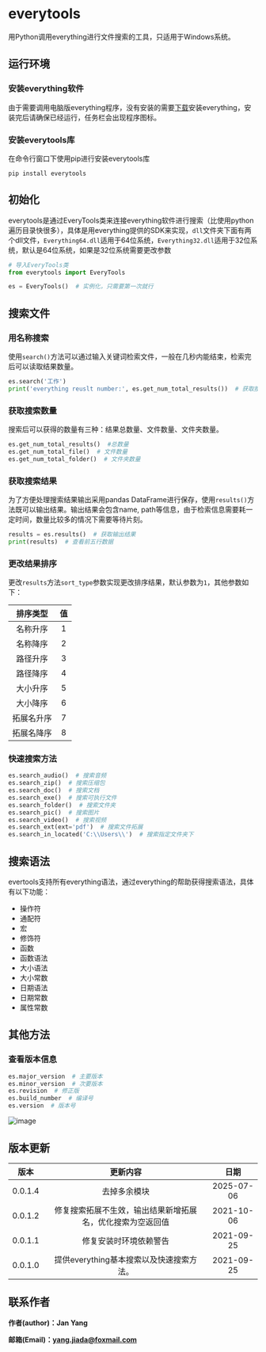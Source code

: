 # everytools
用Python调用everything进行文件搜索的工具，只适用于Windows系统。

## 运行环境

### 安装everything软件

由于需要调用电脑版everything程序，没有安装的需要[下载](https://www.voidtools.com/zh-cn/downloads/)安装everything，安装完后请确保已经运行，任务栏会出现程序图标。

### 安装everytools库

在命令行窗口下使用pip进行安装everytools库

```shell
pip install everytools
```



## 初始化

everytools是通过EveryTools类来连接everything软件进行搜索（比使用python遍历目录快很多），具体是用everything提供的SDK来实现，`dll`文件夹下面有两个dll文件，`Everything64.dll`适用于64位系统，`Everything32.dll`适用于32位系统，默认是64位系统，如果是32位系统需要更改参数

```python
# 导入EveryTools类
from everytools import EveryTools

es = EveryTools()  # 实例化，只需要第一次就行
```



## 搜索文件

### 用名称搜索

使用`search()`方法可以通过输入关键词检索文件，一般在几秒内能结束，检索完后可以读取结果数量。

```python
es.search('工作')
print('everything reuslt number:', es.get_num_total_results())  # 获取搜索结果对象数量
```

### 获取搜索数量

搜索后可以获得的数量有三种：结果总数量、文件数量、文件夹数量。

```python
es.get_num_total_results()  #总数量
es.get_num_total_file()  # 文件数量
es.get_num_total_folder()  # 文件夹数量
```

### 获取搜索结果

为了方便处理搜索结果输出采用pandas DataFrame进行保存，使用`results()`方法既可以输出结果。输出结果会包含name, path等信息，由于检索信息需要耗一定时间，数量比较多的情况下需要等待片刻。

```python
results = es.results()  # 获取输出结果
print(results)  # 查看前五行数据
```

### 更改结果排序

更改`results`方法`sort_type`参数实现更改排序结果，默认参数为`1`，其他参数如下：

| **排序类型** | **值** |
| :----------: | :----: |
|   名称升序   |   1    |
|   名称降序   |   2    |
|   路径升序   |   3    |
|   路径降序   |   4    |
|   大小升序   |   5    |
|   大小降序   |   6    |
|  拓展名升序  |   7    |
|  拓展名降序  |   8    |



### 快速搜索方法

```python
es.search_audio()  # 搜索音频
es.search_zip()  # 搜索压缩包
es.search_doc()  # 搜索文档
es.search_exe()  # 搜索可执行文件
es.search_folder()  # 搜索文件夹
es.search_pic()  # 搜索图片
es.search_video()  # 搜索视频
es.search_ext(ext='pdf')  # 搜索文件拓展
es.search_in_located('C:\\Users\\')  # 搜索指定文件夹下
```



## 搜索语法

evertools支持所有everything语法，通过everything的帮助获得搜索语法，具体有以下功能：

* 操作符
* 通配符
* 宏
* 修饰符
* 函数
* 函数语法
* 大小语法
* 大小常数
* 日期语法
* 日期常数
* 属性常数

## 其他方法

### 查看版本信息

```python
es.major_version  # 主要版本
es.minor_version  # 次要版本
es.revision  # 修正版
es.build_number  # 编译号
es.version  # 版本号
```

![image](images/1.png)

## 版本更新

| **版本** |                        **更新内容**                        |  **日期**  |
| :------: | :--------------------------------------------------------: | :--------: |
| 0.0.1.4  | 去掉多余模块 | 2025-07-06 |
| 0.0.1.2  | 修复搜索拓展不生效，输出结果新增拓展名，优化搜索为空返回值 | 2021-10-06 |
| 0.0.1.1  |                   修复安装时环境依赖警告                   | 2021-09-25 |
| 0.0.1.0  |          提供everything基本搜索以及快速搜索方法。          | 2021-09-25 |

## 联系作者

**作者(author)：Jan Yang**

**邮箱(Email)：yang.jiada@foxmail.com**

